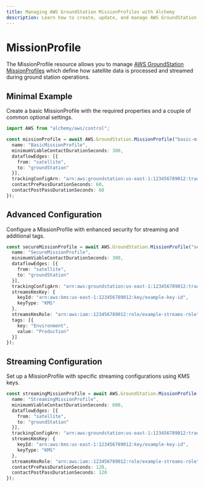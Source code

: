 ```yaml
---
title: Managing AWS GroundStation MissionProfiles with Alchemy
description: Learn how to create, update, and manage AWS GroundStation MissionProfiles using Alchemy Cloud Control.
---
```


# MissionProfile

The MissionProfile resource allows you to manage [AWS GroundStation MissionProfiles](https://docs.aws.amazon.com/groundstation/latest/userguide/) which define how satellite data is processed and streamed during ground station operations.

## Minimal Example

Create a basic MissionProfile with the required properties and a couple of common optional settings.

```ts
import AWS from "alchemy/aws/control";

const missionProfile = await AWS.GroundStation.MissionProfile("basic-mission-profile", {
  name: "BasicMissionProfile",
  minimumViableContactDurationSeconds: 300,
  dataflowEdges: [{
    from: "satellite",
    to: "groundStation"
  }],
  trackingConfigArn: "arn:aws:groundstation:us-east-1:123456789012:tracking-config:example-tracking-config",
  contactPrePassDurationSeconds: 60,
  contactPostPassDurationSeconds: 60
});
```

## Advanced Configuration

Configure a MissionProfile with enhanced security for streaming and additional tags.

```ts
const secureMissionProfile = await AWS.GroundStation.MissionProfile("secure-mission-profile", {
  name: "SecureMissionProfile",
  minimumViableContactDurationSeconds: 300,
  dataflowEdges: [{
    from: "satellite",
    to: "groundStation"
  }],
  trackingConfigArn: "arn:aws:groundstation:us-east-1:123456789012:tracking-config:example-tracking-config",
  streamsKmsKey: {
    keyId: "arn:aws:kms:us-east-1:123456789012:key/example-key-id",
    keyType: "KMS"
  },
  streamsKmsRole: "arn:aws:iam::123456789012:role/example-streams-role",
  tags: [{
    key: "Environment",
    value: "Production"
  }]
});
```

## Streaming Configuration

Set up a MissionProfile with specific streaming configurations using KMS keys.

```ts
const streamingMissionProfile = await AWS.GroundStation.MissionProfile("streaming-mission-profile", {
  name: "StreamingMissionProfile",
  minimumViableContactDurationSeconds: 600,
  dataflowEdges: [{
    from: "satellite",
    to: "groundStation"
  }],
  trackingConfigArn: "arn:aws:groundstation:us-east-1:123456789012:tracking-config:example-tracking-config",
  streamsKmsKey: {
    keyId: "arn:aws:kms:us-east-1:123456789012:key/example-key-id",
    keyType: "KMS"
  },
  streamsKmsRole: "arn:aws:iam::123456789012:role/example-streams-role",
  contactPrePassDurationSeconds: 120,
  contactPostPassDurationSeconds: 120
});
```